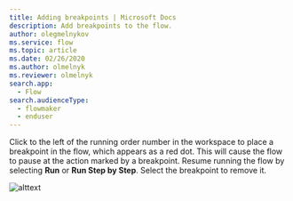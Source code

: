 ```yaml
---
title: Adding breakpoints | Microsoft Docs
description: Add breakpoints to the flow.
author: olegmelnykov
ms.service: flow
ms.topic: article
ms.date: 02/26/2020
ms.author: olmelnyk
ms.reviewer: olmelnyk
search.app: 
  - Flow
search.audienceType: 
  - flowmaker
  - enduser
---
```


Click to the left of the running order number in the workspace to place a breakpoint in the flow, which appears as a red dot. This will cause the flow to pause at the action marked by a breakpoint. Resume running the flow by selecting **Run** or **Run Step by Step**. Select the breakpoint to remove it.

![alttext](\media\imgname.png)